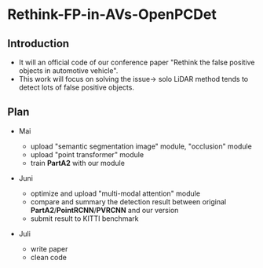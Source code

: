 # Rethink-FP-in-AVs-OpenPCDet

## Introduction 
* It will an official code of our conference paper "Rethink the false positive objects in automotive vehicle". 
* This work will focus on solving the issue-> solo LiDAR method tends to detect lots of false positive objects.


## Plan 
* Mai
  * upload "semantic segmentation image" module, "occlusion" module
  * upload "point transformer" module
  * train **PartA2** with our module

* Juni
  * optimize and upload "multi-modal attention" module
  * compare and summary the detection result between original **PartA2**/**PointRCNN**/**PVRCNN** and our version
  * submit result to KITTI benchmark
  
* Juli
  * write paper
  * clean code 
